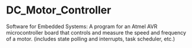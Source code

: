 # DC_Motor_Controller
Software for Embedded Systems: A program for an Atmel AVR microcontroller board that controls and measure the speed and frequency of a motor. (includes state polling and interrupts, task scheduler, etc.)
